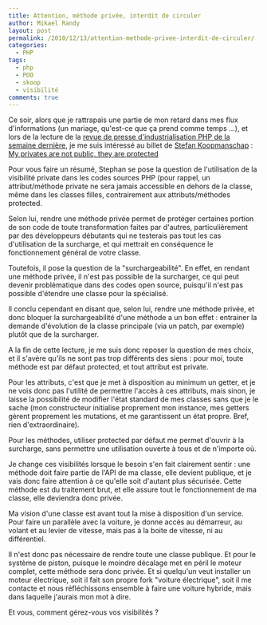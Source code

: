 ```yaml
---
title: Attention, méthode privée, interdit de circuler
author: Mikael Randy
layout: post
permalink: /2010/12/13/attention-methode-privee-interdit-de-circuler/
categories:
  - PHP
tags:
  - php
  - POO
  - skoop
  - visibilité
comments: true
---
```


Ce soir, alors que je rattrapais une partie de mon retard dans mes flux d'informations (un mariage, qu'est-ce que ça prend comme temps ...), et lors de la lecture de la [revue de presse d'industrialisation PHP de la semaine dernière](http://www.industrialisation-php.com/revue-de-presse-industrialisation-php-de-la-semaine-50-2010/), je me suis intéressé au billet de [Stefan Koopmanschap](http://twitter.com/#!/skoop) : [My privates are not public, they are protected](http://www.leftontheweb.com/message/My_privates_are_not_public_they_are_protected)

Pour vous faire un résumé, Stephan se pose la question de l'utilisation de la visibilité private dans les codes sources PHP (pour rappel, un attribut/méthode private ne sera jamais accessible en dehors de la classe, même dans les classes filles, contrairement aux attributs/méthodes protected.

Selon lui, rendre une méthode privée permet de protéger certaines portion de son code de toute transformation faites par d'autres, particulièrement par des développeurs débutants qui ne testerais pas tout les cas d'utilisation de la surcharge, et qui mettrait en conséquence le fonctionnement général de votre classe.

Toutefois, il pose la question de la "surchargeabilité". En effet, en rendant une méthode privée, il n'est pas possible de la surcharger, ce qui peut devenir problématique dans des codes open source, puisqu'il n'est pas possible d'étendre une classe pour la spécialisé.

Il conclu cependant en disant que, selon lui, rendre une méthode privée, et donc bloquer la surchargeabilité d'une méthode a un bon effet : entrainer la demande d'évolution de la classe principale (via un patch, par exemple) plutôt que de la surcharger.

A la fin de cette lecture, je me suis donc reposer la question de mes choix, et il s'avère qu'ils ne sont pas trop différents des siens : pour moi, toute méthode est par défaut protected, et tout attribut est private.

Pour les attributs, c'est que je met à disposition au minimum un getter, et je ne vois donc pas l'utilité de permettre l'accès à ces attributs, mais sinon, je laisse la possibilité de modifier l'état standard de mes classes sans que je le sache (mon constructeur initialise proprement mon instance, mes getters gèrent proprement les mutations, et me garantissent un état propre. Bref, rien d'extraordinaire).  

Pour les méthodes, utiliser protected par défaut me permet d'ouvrir à la surcharge, sans permettre une utilisation ouverte à tous et de n'importe où.

Je change ces visibilités lorsque le besoin s'en fait clairement sentir : une méthode doit faire partie de l'API de ma classe, elle devient publique, et je vais donc faire attention à ce qu'elle soit d'autant plus sécurisée. Cette méthode est du traitement brut, et elle assure tout le fonctionnement de ma classe, elle deviendra donc privée.

Ma vision d'une classe est avant tout la mise à disposition d'un service. Pour faire un parallèle avec la voiture, je donne accès au démarreur, au volant et au levier de vitesse, mais pas à la boite de vitesse, ni au différentiel.  

Il n'est donc pas nécessaire de rendre toute une classe publique. Et pour le système de piston, puisque le moindre décalage met en péril le moteur complet, cette méthode sera donc privée. Et si quelqu'un veut installer un moteur électrique, soit il fait son propre fork "voiture électrique", soit il me contacte et nous réfléchissons ensemble à faire une voiture hybride, mais dans laquelle j'aurais mon mot à dire.

Et vous, comment gérez-vous vos visibilités ?
